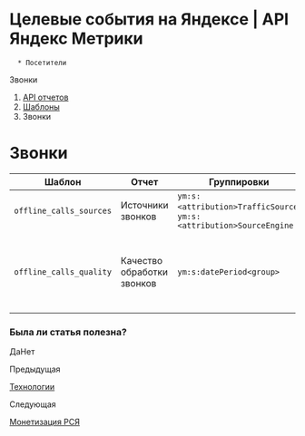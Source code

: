 # Целевые события на Яндексе | API Яндекс Метрики

      * Посетители
Звонки

  1. [API отчетов](../index.md)
  2. [Шаблоны](../presets.md)
  3. Звонки

# Звонки

**Шаблон** |  **Отчет** |  **Группировки** |  **Метрики**  
---|---|---|---  
`offline_calls_sources` |  Источники звонков |  `ym:s:<attribution>TrafficSource`, `ym:s:<attribution>SourceEngine` |  `ym:s:offlineCalls`, `ym:s:offlineCallsUniq`, `ym:s:offlineCallsFirstTimeCallerPercentage`  
`offline_calls_quality` |  Качество обработки звонков |  `ym:s:datePeriod<group>` |  `ym:s:offlineCalls`, `ym:s:offlineCallsUniq`, `ym:s:offlineCallsMissed`, `ym:s:offlineCallsMissedPercentage`, `ym:s:offlineCallDurationAvg`, `ym:s:offlineCallHoldDurationTillMissAvg`, `ym:s:offlineCallHoldDurationTillAnswerAvg`, `ym:s:offlineCallTalkDurationAvg`  
  
### Была ли статья полезна?

ДаНет

Предыдущая

[Технологии](preset_tech.md)

Следующая

[Монетизация РСЯ](preset_yan.md)